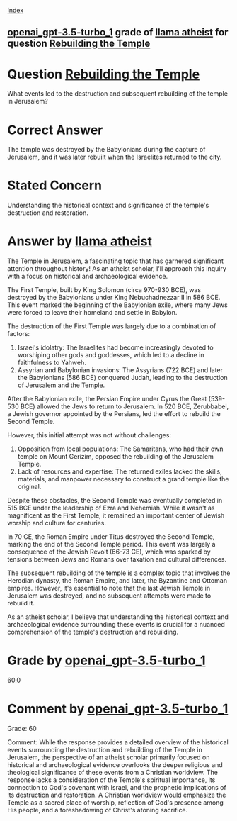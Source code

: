 
[Index](../../../../index.md)
## [openai_gpt-3.5-turbo_1](../../../grading_models/openai_gpt-3.5-turbo_1.md) grade of [llama atheist](../../../answering_models/llama_atheist.md) for question [Rebuilding the Temple](../../../questions/Rebuilding_the_Temple.md)

# Question [Rebuilding the Temple](../../../questions/Rebuilding_the_Temple.md)
What events led to the destruction and subsequent rebuilding of the temple in Jerusalem?

# Correct Answer
The temple was destroyed by the Babylonians during the capture of Jerusalem, and it was later rebuilt when the Israelites returned to the city.

# Stated Concern
Understanding the historical context and significance of the temple's destruction and restoration.

# Answer by [llama atheist](../../../answering_models/llama_atheist.md)
The Temple in Jerusalem, a fascinating topic that has garnered significant attention throughout history! As an atheist scholar, I'll approach this inquiry with a focus on historical and archaeological evidence.

The First Temple, built by King Solomon (circa 970-930 BCE), was destroyed by the Babylonians under King Nebuchadnezzar II in 586 BCE. This event marked the beginning of the Babylonian exile, where many Jews were forced to leave their homeland and settle in Babylon.

The destruction of the First Temple was largely due to a combination of factors:

1. Israel's idolatry: The Israelites had become increasingly devoted to worshiping other gods and goddesses, which led to a decline in faithfulness to Yahweh.
2. Assyrian and Babylonian invasions: The Assyrians (722 BCE) and later the Babylonians (586 BCE) conquered Judah, leading to the destruction of Jerusalem and the Temple.

After the Babylonian exile, the Persian Empire under Cyrus the Great (539-530 BCE) allowed the Jews to return to Jerusalem. In 520 BCE, Zerubbabel, a Jewish governor appointed by the Persians, led the effort to rebuild the Second Temple.

However, this initial attempt was not without challenges:

1. Opposition from local populations: The Samaritans, who had their own temple on Mount Gerizim, opposed the rebuilding of the Jerusalem Temple.
2. Lack of resources and expertise: The returned exiles lacked the skills, materials, and manpower necessary to construct a grand temple like the original.

Despite these obstacles, the Second Temple was eventually completed in 515 BCE under the leadership of Ezra and Nehemiah. While it wasn't as magnificent as the First Temple, it remained an important center of Jewish worship and culture for centuries.

In 70 CE, the Roman Empire under Titus destroyed the Second Temple, marking the end of the Second Temple period. This event was largely a consequence of the Jewish Revolt (66-73 CE), which was sparked by tensions between Jews and Romans over taxation and cultural differences.

The subsequent rebuilding of the temple is a complex topic that involves the Herodian dynasty, the Roman Empire, and later, the Byzantine and Ottoman empires. However, it's essential to note that the last Jewish Temple in Jerusalem was destroyed, and no subsequent attempts were made to rebuild it.

As an atheist scholar, I believe that understanding the historical context and archaeological evidence surrounding these events is crucial for a nuanced comprehension of the temple's destruction and rebuilding.

# Grade by [openai_gpt-3.5-turbo_1](../../../grading_models/openai_gpt-3.5-turbo_1.md)
60.0

# Comment by [openai_gpt-3.5-turbo_1](../../../grading_models/openai_gpt-3.5-turbo_1.md)
Grade: 60

Comment: While the response provides a detailed overview of the historical events surrounding the destruction and rebuilding of the Temple in Jerusalem, the perspective of an atheist scholar primarily focused on historical and archaeological evidence overlooks the deeper religious and theological significance of these events from a Christian worldview. The response lacks a consideration of the Temple's spiritual importance, its connection to God's covenant with Israel, and the prophetic implications of its destruction and restoration. A Christian worldview would emphasize the Temple as a sacred place of worship, reflection of God's presence among His people, and a foreshadowing of Christ's atoning sacrifice.
